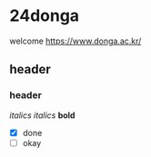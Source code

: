 # 24donga
welcome
https://www.donga.ac.kr/
## header
### header
*italics*
_italics_
**bold**
- [x] done
- [ ] okay
